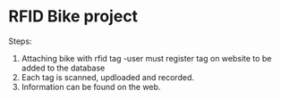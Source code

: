 RFID Bike project
========================
Steps:
1. Attaching bike with rfid tag
  -user must register tag on website to be added to the database
2. Each tag is scanned, updloaded and recorded.
3. Information can be  found on the web.

